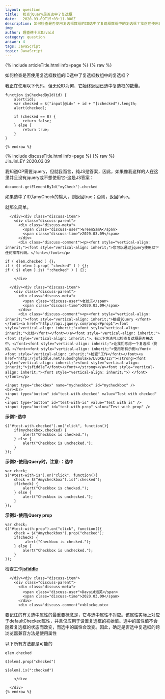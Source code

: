 ```yaml
---
layout: question
title:  检查jQuery是否选中了复选框
date:   2020-03-09T15:03:11.000Z
description: 如何检查是否使用复选框数组的ID选中了复选框数组中的复选框？我正在使用以下代码，但无论ID为何，它始终返回已选中复选框的数量。function i...
img: 
author: 理查德十三Davaid
category: question
answer: 4
tags: JavaScript
topic: JavaScript
---
```

<div class="article-root">
  <div class="article">
    {% include articleTitle.html info=page %}
    {% raw %}
    <div class="article-content"><p><font style="vertical-align: inherit;"><font style="vertical-align: inherit;">如何检查是否使用复选框数组的ID选中了复选框数组中的复选框？</font></font></p>

<p><font style="vertical-align: inherit;"><font style="vertical-align: inherit;">我正在使用以下代码，但无论ID为何，它始终返回已选中复选框的数量。</font></font></p>

<pre class="lang-js prettyprint-override"><code>function isCheckedById(id) {<font></font>
    alert(id);<font></font>
    var checked = $("input[@id=" + id + "]:checked").length;<font></font>
    alert(checked);<font></font>
<font></font>
    if (checked == 0) {<font></font>
        return false;<font></font>
    } else {<font></font>
        return true;<font></font>
    }<font></font>
}<font></font>
</code></pre></div>
    {% endraw %}
  </div>

  <div class="discuss-wrapper">
    {% include discussTitle.html info=page %}
    {% raw %}
    <div class="discuss-item">
        <div class="discuss-parent">
          <div class="discuss-meta">
            <span class="discuss-user">JinJinLEY</span>
            <span class="discuss-time">2020.03.09</span>
          </div>
          <div class="discuss-comment"><p><font style="vertical-align: inherit;"><font style="vertical-align: inherit;">我知道OP需要jquery，但就我而言，纯JS是答案，因此，如果像我这样的人在这里并且没有jquery或不想使用它-这是JS答案：</font></font></p>

<pre><code>document.getElementById("myCheck").checked
</code></pre>

<p><font style="vertical-align: inherit;"><font style="vertical-align: inherit;">如果选中了ID为myCheck的输入，则返回true；否则，返回false。</font></font></p>

<p><font style="vertical-align: inherit;"><font style="vertical-align: inherit;">就那么简单。</font></font></p></div>
        </div>
        
      </div><div class="discuss-item">
        <div class="discuss-parent">
          <div class="discuss-meta">
            <span class="discuss-user">GreenSamA</span>
            <span class="discuss-time">2020.03.09</span>
          </div>
          <div class="discuss-comment"><p><font style="vertical-align: inherit;"><font style="vertical-align: inherit;">您可以通过jquery使用以下任何推荐代码。</font></font></p>

<pre><code>if ( elem.checked ) {};<font></font>
if ( $( elem ).prop( "checked" ) ) {};<font></font>
if ( $( elem ).is( ":checked" ) ) {};<font></font>
</code></pre></div>
        </div>
        
      </div><div class="discuss-item">
        <div class="discuss-parent">
          <div class="discuss-meta">
            <span class="discuss-user">老丝乐</span>
            <span class="discuss-time">2020.03.09</span>
          </div>
          <div class="discuss-comment"><p><font style="vertical-align: inherit;"><font style="vertical-align: inherit;">根据jQuery </font></font><a href="http://api.jquery.com/prop/#prop1"><font style="vertical-align: inherit;"><font style="vertical-align: inherit;">文档</font></font></a><font style="vertical-align: inherit;"><font style="vertical-align: inherit;">，有以下方法可以检查复选框是否被选中。</font><font style="vertical-align: inherit;">让我们考虑一个复选框（例如，</font><font style="vertical-align: inherit;">使用所有示例</font><font style="vertical-align: inherit;">检查“工作</font></font><a href="http://jsfiddle.net/subodhghulaxe/LvQXE/12/"><strong><font style="vertical-align: inherit;"><font style="vertical-align: inherit;">jsfiddle”</font></font></strong></a><font style="vertical-align: inherit;"><font style="vertical-align: inherit;">）</font></font></p>

<pre><code>&lt;input type="checkbox" name="mycheckbox" id="mycheckbox" /&gt;<font></font>
&lt;br&gt;&lt;br&gt;<font></font>
&lt;input type="button" id="test-with-checked" value="Test with checked" /&gt;<font></font>
&lt;input type="button" id="test-with-is" value="Test with is" /&gt;<font></font>
&lt;input type="button" id="test-with-prop" value="Test with prop" /&gt;<font></font>
</code></pre>

<p><strong><font style="vertical-align: inherit;"><font style="vertical-align: inherit;">示例1-选中</font></font></strong></p>

<pre><code>$("#test-with-checked").on("click", function(){<font></font>
    if(mycheckbox.checked) {<font></font>
        alert("Checkbox is checked.");<font></font>
    } else {<font></font>
        alert("Checkbox is unchecked.");<font></font>
    }<font></font>
}); <font></font>
</code></pre>

<p><strong><font style="vertical-align: inherit;"><font style="vertical-align: inherit;">示例2-使用jQuery时，注意-：选中</font></font></strong></p>

<pre><code>var check;<font></font>
$("#test-with-is").on("click", function(){<font></font>
    check = $("#mycheckbox").is(":checked");<font></font>
    if(check) {<font></font>
        alert("Checkbox is checked.");<font></font>
    } else {<font></font>
        alert("Checkbox is unchecked.");<font></font>
    }<font></font>
}); <font></font>
</code></pre>

<p><strong><font style="vertical-align: inherit;"><font style="vertical-align: inherit;">示例3-使用jQuery prop</font></font></strong>  </p>

<pre><code>var check;<font></font>
$("#test-with-prop").on("click", function(){<font></font>
    check = $("#mycheckbox").prop("checked");<font></font>
    if(check) {<font></font>
         alert("Checkbox is checked.");<font></font>
    } else {<font></font>
        alert("Checkbox is unchecked.");<font></font>
    }<font></font>
}); <font></font>
</code></pre>

<p><font style="vertical-align: inherit;"><font style="vertical-align: inherit;">检查工作</font></font><a href="http://jsfiddle.net/subodhghulaxe/LvQXE/12/"><strong><font style="vertical-align: inherit;"><font style="vertical-align: inherit;">jsfiddle</font></font></strong></a> </p></div>
        </div>
        
      </div><div class="discuss-item">
        <div class="discuss-parent">
          <div class="discuss-meta">
            <span class="discuss-user">Davaid泡芙</span>
            <span class="discuss-time">2020.03.09</span>
          </div>
          <div class="discuss-comment"><blockquote>
  <p><font style="vertical-align: inherit;"><font style="vertical-align: inherit;">要记住的有关选中属性的最重要概念是，它与选中属性不对应。</font><font style="vertical-align: inherit;">该属性实际上对应于defaultChecked属性，并且仅应用于设置复选框的初始值。</font><font style="vertical-align: inherit;">选中的属性值不会随着复选框的状态而改变，而选中的属性会改变。</font><font style="vertical-align: inherit;">因此，确定是否选中复选框的跨浏览器兼容方法是使用属性</font></font></p>
</blockquote>

<p><font style="vertical-align: inherit;"><font style="vertical-align: inherit;">以下所有方法都是可能的</font></font></p>

<pre><code>elem.checked <font></font>
<font></font>
$(elem).prop("checked") <font></font>
<font></font>
$(elem).is(":checked") <font></font>
</code></pre></div>
        </div>
        
      </div>
    {% endraw %}
  </div>
<div>
